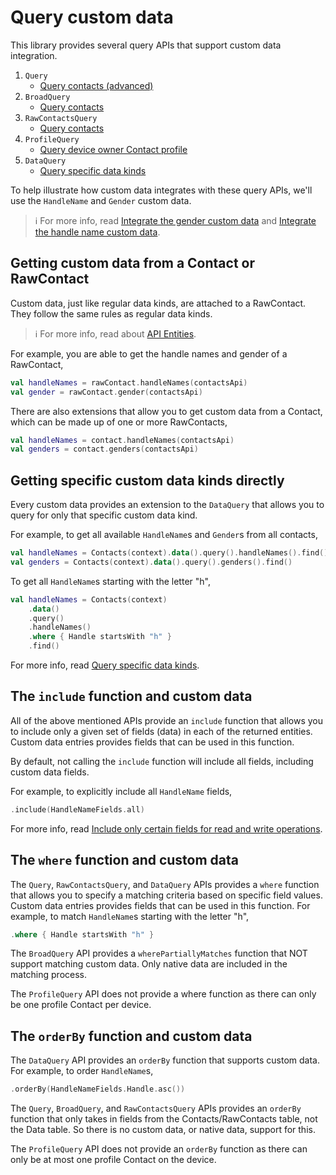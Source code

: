 # Query custom data

This library provides several query APIs that support custom data integration.

1. `Query`
    - [Query contacts (advanced)](./../basics/query-contacts-advanced.md)
2. `BroadQuery`
    - [Query contacts](./../basics/query-contacts.md)
3. `RawContactsQuery`
    - [Query contacts](./../basics/query-raw-contacts.md)
4. `ProfileQuery`
    - [Query device owner Contact profile](./../profile/query-profile.md)
5. `DataQuery`
    - [Query specific data kinds](./../data/query-data-sets.md)

To help illustrate how custom data integrates with these query APIs, we'll use the `HandleName`
and `Gender` custom data.

> ℹ️ For more info, read [Integrate the gender custom data](./../customdata/integrate-gender-custom-data.md)
> and [Integrate the handle name custom data](./../customdata/integrate-handlename-custom-data.md).

## Getting custom data from a Contact or RawContact

Custom data, just like regular data kinds, are attached to a RawContact. They follow the same rules
as regular data kinds. 

> ℹ️ For more info, read about [API Entities](./../entities/about-api-entities.md).

For example, you are able to get the handle names and gender of a RawContact,

```kotlin
val handleNames = rawContact.handleNames(contactsApi)
val gender = rawContact.gender(contactsApi)
```

There are also extensions that allow you to get custom data from a Contact, which can be made up of 
one or more RawContacts,

```kotlin
val handleNames = contact.handleNames(contactsApi)
val genders = contact.genders(contactsApi)
```

## Getting specific custom data kinds directly

Every custom data provides an extension to the `DataQuery` that allows you to query for only that
specific custom data kind.

For example, to get all available `HandleName`s and `Gender`s from all contacts,

```kotlin
val handleNames = Contacts(context).data().query().handleNames().find()
val genders = Contacts(context).data().query().genders().find()
```

To get all `HandleName`s starting with the letter "h",

```kotlin
val handleNames = Contacts(context)
    .data()
    .query()
    .handleNames()
    .where { Handle startsWith "h" }
    .find()
```

For more info, read [Query specific data kinds](./../data/query-data-sets.md).

## The `include` function and custom data

All of the above mentioned APIs provide an `include` function that allows you to include only a 
given set of fields (data) in each of the returned entities. Custom data entries provides fields 
that can be used in this function. 

By default, not calling the `include` function will include all fields, including custom data fields. 

For example, to explicitly include all `HandleName` fields, 

```kotlin
.include(HandleNameFields.all)
```

For more info, read [Include only certain fields for read and write operations](./../basics/include-only-desired-data.md).

## The `where` function and custom data

The `Query`, `RawContactsQuery`, and `DataQuery` APIs provides a `where` function that allows you 
to specify a matching  criteria based on specific field values. Custom data entries provides fields 
that can be used in this function. For example, to match `HandleName`s starting with the letter "h",

```kotlin
.where { Handle startsWith "h" }
```

The `BroadQuery` API provides a `wherePartiallyMatches` function that NOT support matching custom
data. Only native data are included in the matching process.

The `ProfileQuery` API does not provide a where function as there can only be one profile Contact
per device. 

## The `orderBy` function and custom data

The `DataQuery` API provides an `orderBy` function that supports custom data. For example, to order
`HandleName`s,

```kotlin
.orderBy(HandleNameFields.Handle.asc())
```

The `Query`, `BroadQuery`, and `RawContactsQuery` APIs provides an `orderBy` function that only 
takes in fields from the Contacts/RawContacts table, not the Data table. So there is no custom 
data, or native data, support for this.

The `ProfileQuery` API does not provide an `orderBy` function as there can only be at most one 
profile Contact on the device.